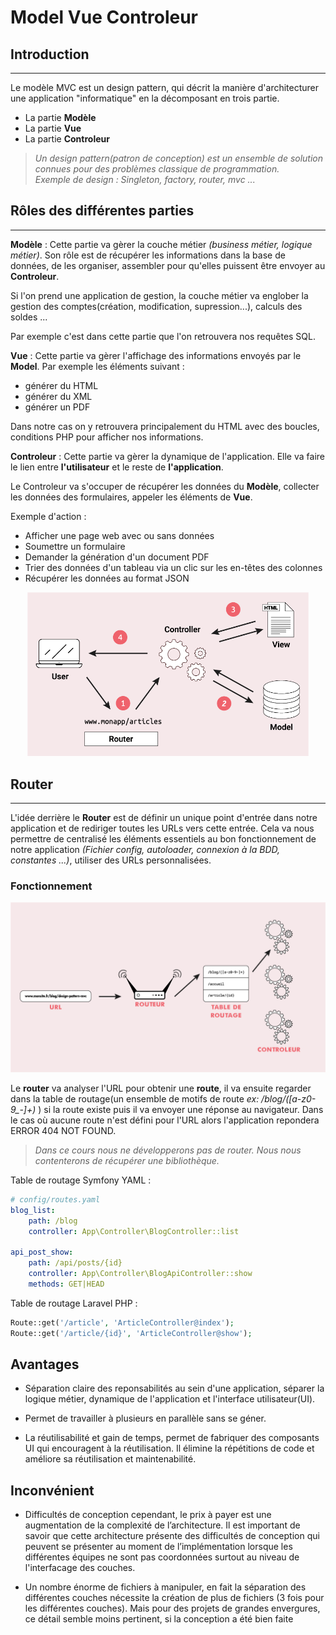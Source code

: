 # Model Vue Controleur

## Introduction
---
Le modèle MVC est un design pattern, qui décrit la manière d'architecturer une application "informatique" en la décomposant en trois partie.

- La partie **Modèle**
- La partie **Vue**
- La partie **Controleur**

> *Un design pattern(patron de conception) est un ensemble de solution connues pour des problèmes classique de programmation. <br> Exemple de design : Singleton, factory, router, mvc ...*

## Rôles des différentes parties
---

**Modèle** : Cette partie va gèrer la couche métier *(business métier, logique métier)*. Son rôle est de récupérer les informations dans la base de données, de les organiser, assembler pour qu'elles puissent être envoyer au **Controleur**. 

Si l'on prend une application de gestion, la couche métier va englober la gestion des comptes(création, modification, supression...), calculs des soldes ... 

Par exemple c'est dans cette partie que l'on retrouvera nos requêtes SQL.

**Vue** : Cette partie va gèrer l'affichage des informations envoyés par le **Model**. Par exemple les éléments suivant : 

- générer du HTML
- générer du XML
- générer un PDF

Dans notre cas on y retrouvera principalement du HTML avec des boucles, conditions PHP pour afficher nos informations. 

**Controleur** : Cette partie va gèrer la dynamique de l'application. Elle va faire le lien entre **l'utilisateur** et le reste de **l'application**.

Le Controleur va s'occuper de récupérer les données du **Modèle**, collecter les données des formulaires, appeler les éléments de **Vue**.


Exemple d'action :

- Afficher une page web avec ou sans données
- Soumettre un formulaire
- Demander la génération d'un document PDF
- Trier des données d'un tableau via un clic sur les en-têtes des colonnes
- Récupérer les données au format JSON

<p align="center"><img src="assets/MVC.png" width="450px"></p>

## Router
---

L'idée derrière le **Router** est de définir un unique point d'entrée dans notre application et de rediriger toutes les URLs vers cette entrée. Cela va nous permettre de centralisé les éléments essentiels au bon fonctionnement de notre application *(Fichier config, autoloader, connexion à la BDD, constantes ...)*, utiliser des URLs personnalisées. 

### Fonctionnement

<p style="text-align: center"><img src="assets/routeur.png" witdh="150px"></p>

Le **router** va analyser l'URL pour obtenir une **route**, il va ensuite regarder dans la table de routage(un ensemble de motifs de route *ex: /blog/([a-z0-9_-]+)* ) si la route existe puis il va envoyer une réponse au navigateur. Dans le cas où aucune route n'est défini pour l'URL alors l'application repondera ERROR 404 NOT FOUND.

> *Dans ce cours nous ne développerons pas de router. Nous nous contenterons de récupérer une bibliothèque.*

Table de routage Symfony YAML :

``` yaml
# config/routes.yaml
blog_list:
    path: /blog
    controller: App\Controller\BlogController::list

api_post_show:
    path: /api/posts/{id}
    controller: App\Controller\BlogApiController::show
    methods: GET|HEAD
```

Table de routage Laravel PHP :

```php
Route::get('/article', 'ArticleController@index');
Route::get('/article/{id}', 'ArticleController@show');
```

## Avantages 

* Séparation claire des reponsabilités au sein d'une application, séparer la logique métier, dynamique de l'application et l'interface utilisateur(UI).

* Permet de travailler à plusieurs en parallèle sans se géner. 

* La réutilisabilité et gain de temps, permet de fabriquer des composants UI qui encouragent à la réutilisation. Il élimine la répétitions de code et améliore sa réutilisation et maintenabilité.

## Inconvénient 

* Difficultés de conception cependant, le prix à payer est une augmentation de la complexité de l’architecture. Il est important de savoir que cette architecture présente des difficultés de conception qui peuvent se présenter au moment de l’implémentation lorsque les différentes équipes ne sont pas coordonnées surtout au niveau de l'interfacage des couches.

* Un nombre énorme de fichiers à manipuler, en fait la séparation des différentes couches nécessite la création de plus de fichiers (3 fois pour les différentes couches). Mais pour des projets de grandes envergures, ce détail semble moins pertinent, si la conception a été bien faite







